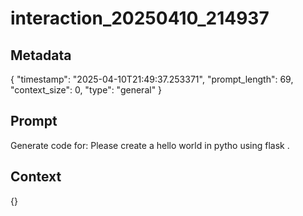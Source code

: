 # interaction_20250410_214937

## Metadata
{
  "timestamp": "2025-04-10T21:49:37.253371",
  "prompt_length": 69,
  "context_size": 0,
  "type": "general"
}

## Prompt
Generate code for: Please create a hello world in pytho using flask .

## Context
{}
